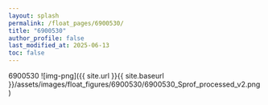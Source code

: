 ```yaml
---
layout: splash
permalink: /float_pages/6900530/
title: "6900530"
author_profile: false
last_modified_at: 2025-06-13
toc: false
---
```

 
6900530
![img-png]({{ site.url }}{{ site.baseurl }}/assets/images/float_figures/6900530/6900530_Sprof_processed_v2.png)